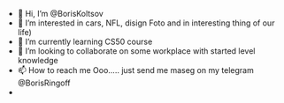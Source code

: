 - 👋 Hi, I’m @BorisKoltsov
- 👀 I’m interested in cars, NFL, disign Foto and in interesting thing of our life)
- 🌱 I’m currently learning CS50 course
- 💞️ I’m looking to collaborate on some workplace with started level knowledge 
- 📫 How to reach me Ooo..... just send me maseg on my telegram @BorisRingoff
-

<!---
BorisKoltsov/BorisKoltsov is a ✨ special ✨ repository because its `README.md` (this file) appears on your GitHub profile.
You can click the Preview link to take a look at your changes.
--->
